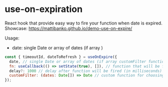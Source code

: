 # use-on-expiration

React hook that provide easy way to fire your function when date is expired.
Showcase: https://mattibanko.github.io/demo-use-on-expire/

Usage:

- date: single Date or array of dates (if array )

```javascript
const { timeoutId, dateToRefresh } = useOnExpire({
  date, // single Date or array of dates (if array customFilter function will be use to choosing date to calculate threshold)
  fn: useCallback(() => setState(true), []), // function that will be fired when threshold will be reached
  delay?: 1000 // delay after function will be fired (in milliseconds)
  customFilter: (dates: Date[]) => Date // custom function for choosing date to calculate threshold (default: min())
});
```
